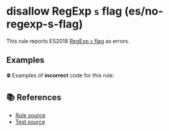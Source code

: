 # disallow RegExp `s` flag (es/no-regexp-s-flag)

This rule reports ES2018 [RegExp `s` flag](https://github.com/tc39/proposal-regexp-dotall-flag#readme) as errors.

## Examples

⛔ Examples of **incorrect** code for this rule:

<eslint-playground type="bad" code="/*eslint es/no-regexp-s-flag: error */
const r1 = /./s
" />

## 📚 References

- [Rule source](https://github.com/mysticatea/eslint-plugin-es/blob/v1.3.2/lib/rules/no-regexp-s-flag.js)
- [Test source](https://github.com/mysticatea/eslint-plugin-es/blob/v1.3.2/tests/lib/rules/no-regexp-s-flag.js)
